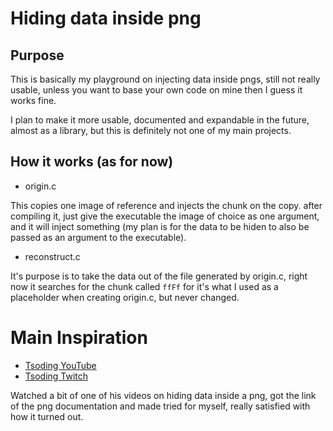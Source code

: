 # Hiding data inside png
## Purpose
This is basically my playground on injecting data inside pngs, still not really usable, unless you want to base your own code on mine then I guess it works fine. 

I plan to make it more usable, documented and expandable in the future, almost as a library, but this is definitely not one of my main projects.

## How it works (as for now)
- origin.c

This copies one image of reference and injects the chunk on the copy.
after compiling it, just give the executable the image of choice as one argument, and it will inject something (my plan is for the data to be hiden to also be passed as an argument to the executable).

- reconstruct.c

It's purpose is to take the data out of the file generated by origin.c, right now it searches for the chunk called `ffFf` for it's what I used as a placeholder when creating origin.c, but never changed.

# Main Inspiration
- [Tsoding YouTube](https://www.youtube.com/c/TsodingDaily)
- [Tsoding Twitch](https://www.twitch.tv/tsoding)

Watched a bit of one of his videos on hiding data inside a png, got the link of the png documentation and made tried for myself, really satisfied with how it turned out.
